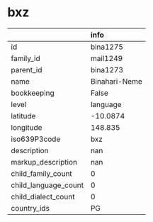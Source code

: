 # bxz
|                      | info          |
|:---------------------|:--------------|
| id                   | bina1275      |
| family_id            | mail1249      |
| parent_id            | bina1273      |
| name                 | Binahari-Neme |
| bookkeeping          | False         |
| level                | language      |
| latitude             | -10.0874      |
| longitude            | 148.835       |
| iso639P3code         | bxz           |
| description          | nan           |
| markup_description   | nan           |
| child_family_count   | 0             |
| child_language_count | 0             |
| child_dialect_count  | 0             |
| country_ids          | PG            |